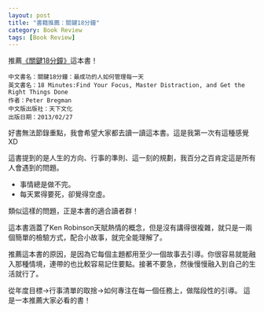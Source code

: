 ```yaml
---
layout: post
title: "書籍推薦：關鍵18分鐘"
category: Book Review
tags: [Book Review]
---
```


推薦[《關鍵18分鐘》][18min]這本書！

```
中文書名：關鍵18分鐘：最成功的人如何管理每一天
英文書名：18 Minutes:Find Your Focus, Master Distraction, and Get the Right Things Done
作者：Peter Bregman
中文版出版社：天下文化
出版日期：2013/02/27
```

好書無法節錄重點，我會希望大家都去讀一讀這本書。這是我第一次有這種感覺XD

這書提到的是人生的方向、行事的準則、這一刻的規劃，我百分之百肯定這是所有人會遇到的問題。

* 事情總是做不完。
* 每天累得要死，卻覺得空虛。

類似這樣的問題，正是本書的適合讀者群！

這本書涵蓋了Ken Robinson天賦熱情的概念，但是沒有講得很複雜，就只是一兩個簡單的檢驗方式，配合小故事，就完全能理解了。

推薦這本書的原因，是因為它每個主題都用至少一個故事去引導。你很容易就能融入那種情境，連帶的也比較容易記住要點。接著不要急，然後慢慢融入到自己的生活就行了。

從年度目標→行事清單的取捨→如何專注在每一個任務上，做階段性的引導。
這是一本推薦大家必看的書！

[18min]:http://www.taaze.tw/sing.html?pid=11100647892
